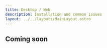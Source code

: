 ```yaml
---
title: Desktop / Web
description: Installation and common issues
layout: ../../layouts/MainLayout.astro
---
```


## Coming soon
